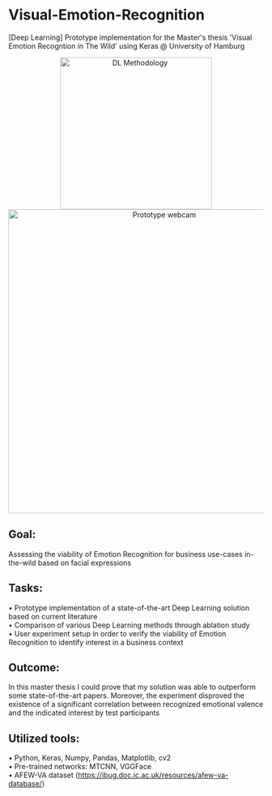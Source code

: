 # Visual-Emotion-Recognition
[Deep Learning] Prototype implementation for the Master's thesis 'Visual Emotion Recogntion in The Wild' using Keras @ University of Hamburg

<p align="center">
  <img src="https://i.ibb.co/31wT3cH/Data-Flow-Diagram-new-1.png" alt="DL Methodology" width="300px" >
  <img src="https://i.ibb.co/HnXxXSx/webcam-foto-1.png" alt="Prototype webcam" width="600px" align="top">
</p>

## Goal:
Assessing the viability of Emotion Recognition for business use-cases in-the-wild based on facial expressions

## Tasks:
• Prototype implementation of a state-of-the-art Deep Learning solution based on current literature<br/>
• Comparison of various Deep Learning methods through ablation study<br/>
• User experiment setup in order to verify the viability of Emotion Recognition to identify interest in a business context

## Outcome:
In this master thesis I could prove that my solution was able to outperform some state-of-the-art papers. Moreover, the experiment disproved the existence of a significant correlation between recognized emotional valence and the indicated interest by test participants

## Utilized tools:
• Python, Keras, Numpy, Pandas, Matplotlib, cv2<br/>
• Pre-trained networks: MTCNN, VGGFace<br/>
• AFEW-VA dataset (https://ibug.doc.ic.ac.uk/resources/afew-va-database/)
